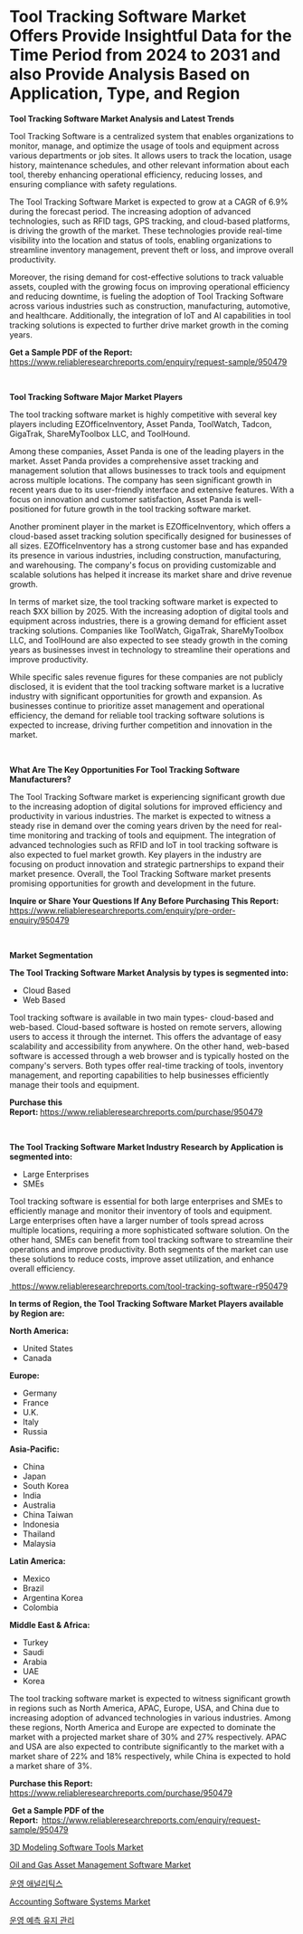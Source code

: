 <p><h1>Tool Tracking Software Market Offers Provide Insightful Data for the Time Period from 2024 to 2031 and also Provide Analysis Based on Application, Type, and Region</h1></p><p><strong>Tool Tracking Software Market Analysis and Latest Trends</strong></p>
<p><p>Tool Tracking Software is a centralized system that enables organizations to monitor, manage, and optimize the usage of tools and equipment across various departments or job sites. It allows users to track the location, usage history, maintenance schedules, and other relevant information about each tool, thereby enhancing operational efficiency, reducing losses, and ensuring compliance with safety regulations.</p><p>The Tool Tracking Software Market is expected to grow at a CAGR of 6.9% during the forecast period. The increasing adoption of advanced technologies, such as RFID tags, GPS tracking, and cloud-based platforms, is driving the growth of the market. These technologies provide real-time visibility into the location and status of tools, enabling organizations to streamline inventory management, prevent theft or loss, and improve overall productivity.</p><p>Moreover, the rising demand for cost-effective solutions to track valuable assets, coupled with the growing focus on improving operational efficiency and reducing downtime, is fueling the adoption of Tool Tracking Software across various industries such as construction, manufacturing, automotive, and healthcare. Additionally, the integration of IoT and AI capabilities in tool tracking solutions is expected to further drive market growth in the coming years.</p></p>
<p><strong>Get a Sample PDF of the Report:&nbsp;</strong> <a href="https://www.reliableresearchreports.com/enquiry/request-sample/950479">https://www.reliableresearchreports.com/enquiry/request-sample/950479</a></p>
<p>&nbsp;</p>
<p><strong>Tool Tracking Software Major Market Players</strong></p>
<p><p>The tool tracking software market is highly competitive with several key players including EZOfficeInventory, Asset Panda, ToolWatch, Tadcon, GigaTrak, ShareMyToolbox LLC, and ToolHound. </p><p>Among these companies, Asset Panda is one of the leading players in the market. Asset Panda provides a comprehensive asset tracking and management solution that allows businesses to track tools and equipment across multiple locations. The company has seen significant growth in recent years due to its user-friendly interface and extensive features. With a focus on innovation and customer satisfaction, Asset Panda is well-positioned for future growth in the tool tracking software market.</p><p>Another prominent player in the market is EZOfficeInventory, which offers a cloud-based asset tracking solution specifically designed for businesses of all sizes. EZOfficeInventory has a strong customer base and has expanded its presence in various industries, including construction, manufacturing, and warehousing. The company's focus on providing customizable and scalable solutions has helped it increase its market share and drive revenue growth.</p><p>In terms of market size, the tool tracking software market is expected to reach $XX billion by 2025. With the increasing adoption of digital tools and equipment across industries, there is a growing demand for efficient asset tracking solutions. Companies like ToolWatch, GigaTrak, ShareMyToolbox LLC, and ToolHound are also expected to see steady growth in the coming years as businesses invest in technology to streamline their operations and improve productivity.</p><p>While specific sales revenue figures for these companies are not publicly disclosed, it is evident that the tool tracking software market is a lucrative industry with significant opportunities for growth and expansion. As businesses continue to prioritize asset management and operational efficiency, the demand for reliable tool tracking software solutions is expected to increase, driving further competition and innovation in the market.</p></p>
<p>&nbsp;</p>
<p><strong>What Are The Key Opportunities For Tool Tracking Software Manufacturers?</strong></p>
<p><p>The Tool Tracking Software market is experiencing significant growth due to the increasing adoption of digital solutions for improved efficiency and productivity in various industries. The market is expected to witness a steady rise in demand over the coming years driven by the need for real-time monitoring and tracking of tools and equipment. The integration of advanced technologies such as RFID and IoT in tool tracking software is also expected to fuel market growth. Key players in the industry are focusing on product innovation and strategic partnerships to expand their market presence. Overall, the Tool Tracking Software market presents promising opportunities for growth and development in the future.</p></p>
<p><strong>Inquire or Share Your Questions If Any Before Purchasing This Report:</strong> <a href="https://www.reliableresearchreports.com/enquiry/pre-order-enquiry/950479">https://www.reliableresearchreports.com/enquiry/pre-order-enquiry/950479</a></p>
<p>&nbsp;</p>
<p><strong>Market Segmentation</strong></p>
<p><strong>The Tool Tracking Software Market Analysis by types is segmented into:</strong></p>
<p><ul><li>Cloud Based</li><li>Web Based</li></ul></p>
<p><p>Tool tracking software is available in two main types- cloud-based and web-based. Cloud-based software is hosted on remote servers, allowing users to access it through the internet. This offers the advantage of easy scalability and accessibility from anywhere. On the other hand, web-based software is accessed through a web browser and is typically hosted on the company's servers. Both types offer real-time tracking of tools, inventory management, and reporting capabilities to help businesses efficiently manage their tools and equipment.</p></p>
<p><strong>Purchase this Report:&nbsp;</strong><a href="https://www.reliableresearchreports.com/purchase/950479">https://www.reliableresearchreports.com/purchase/950479</a></p>
<p>&nbsp;</p>
<p><strong>The Tool Tracking Software Market Industry Research by Application is segmented into:</strong></p>
<p><ul><li>Large Enterprises</li><li>SMEs</li></ul></p>
<p><p>Tool tracking software is essential for both large enterprises and SMEs to efficiently manage and monitor their inventory of tools and equipment. Large enterprises often have a larger number of tools spread across multiple locations, requiring a more sophisticated software solution. On the other hand, SMEs can benefit from tool tracking software to streamline their operations and improve productivity. Both segments of the market can use these solutions to reduce costs, improve asset utilization, and enhance overall efficiency.</p></p>
<p><a href="https://www.reliableresearchreports.com/tool-tracking-software-r950479">&nbsp;https://www.reliableresearchreports.com/tool-tracking-software-r950479</a></p>
<p><strong>In terms of Region, the Tool Tracking Software Market Players available by Region are:</strong></p>
<p>
    <p> <strong> North America: </strong>
        <ul>
            <li>United States</li>
            <li>Canada</li>
        </ul>
        </p> 
    <p> <strong> Europe: </strong>
        <ul>
            <li>Germany</li>
            <li>France</li>
            <li>U.K.</li>
            <li>Italy</li>
            <li>Russia</li>
        </ul>
        </p> 
    <p> <strong> Asia-Pacific: </strong>
        <ul>
            <li>China</li>
            <li>Japan</li>
            <li>South Korea</li>
            <li>India</li>
            <li>Australia</li>
            <li>China Taiwan</li>
            <li>Indonesia</li>
            <li>Thailand</li>
            <li>Malaysia</li>
        </ul>
        </p> 
    <p> <strong> Latin America: </strong>
        <ul>
            <li>Mexico</li>
            <li>Brazil</li>
            <li>Argentina Korea</li>
            <li>Colombia</li>
        </ul>
        </p> 
    <p> <strong> Middle East & Africa: </strong>
        <ul>
            <li>Turkey</li>
            <li>Saudi</li>
            <li>Arabia</li>
            <li>UAE</li>
            <li>Korea</li>
        </ul>
    </p>
    </p>
<p><p>The tool tracking software market is expected to witness significant growth in regions such as North America, APAC, Europe, USA, and China due to increasing adoption of advanced technologies in various industries. Among these regions, North America and Europe are expected to dominate the market with a projected market share of 30% and 27% respectively. APAC and USA are also expected to contribute significantly to the market with a market share of 22% and 18% respectively, while China is expected to hold a market share of 3%.</p></p>
<p><strong>Purchase this Report: </strong><a href="https://www.reliableresearchreports.com/purchase/950479">https://www.reliableresearchreports.com/purchase/950479</a></p>
<p>&nbsp;<strong>Get a Sample PDF of the Report:&nbsp;&nbsp;</strong><a href="https://www.reliableresearchreports.com/enquiry/request-sample/950479">https://www.reliableresearchreports.com/enquiry/request-sample/950479</a></p>
<p><strong></strong></p>
<p><p><a href="https://www.linkedin.com/pulse/3d-modeling-software-tools-market-comprehensive-assessment-hfigc">3D Modeling Software Tools Market</a></p><p><a href="https://github.com/tamvrosiya/Market-Research-Report-List-4/blob/main/oil-and-gas-asset-management-software-market.md">Oil and Gas Asset Management Software Market</a></p><p><a href="https://github.com/PhilToryphy7876567/Market-Research-Report-List-1/blob/main/607674551071.md">운영 애널리틱스</a></p><p><a href="https://www.linkedin.com/pulse/accounting-software-systems-market-furnishes-information-share-fppyf">Accounting Software Systems Market</a></p><p><a href="https://github.com/solomonbode85/Market-Research-Report-List-1/blob/main/553860851072.md">운영 예측 유지 관리</a></p></p>